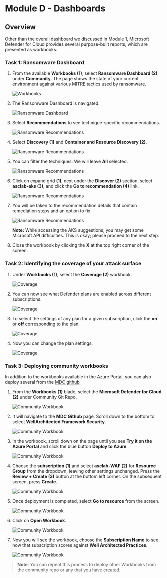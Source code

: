 # Module D - Dashboards

## Overview

Other than the overall dashboard we discussed in Module 1, Microsoft Defender for Cloud provides several purpose-built reports, which are presented as workbooks.

### Task 1: Ransomware Dashboard

1. From the available **Workbooks (1)**, select **Ransomware Dashboard (2)** under **Community**. The page shows the state of your current environment against various MITRE tactics used by ransomware.
   
   ![Workbooks](../images/M3-T1-S1.1.png)

2. The Ransomware Dashboard is navigated.
                                                                                                                     
   ![Ransomware Dashboard](../images/M3-T1-S1.png)

3. Select **Recommendations** to see technique-specific recommendations.

   ![Ransomware Recommendations](../images/M3-T1-S2.png)

4. Select **Discovery (1)** and **Container and Resource Discovery (2)**.

   ![Ransomware Recommendations](../images/M3-T1-S3.png)

5. You can filter the techniques. We will leave **All** selected.

   ![Ransomware Recommendations](../images/M3-T1-S4.png)

6. Click on expand grid **(1)**, next under the **Discover (2)** section, select **asclab-aks (3)**, and click the **Go to recommendation (4)** link.

    ![Ransomware Recommendations](../images/dfc7.png)

7. You will be taken to the recommendation details that contain remediation steps and an option to fix.

    ![Ransomware Recommendations](../images/M3-T1-S6.png)

   **Note:** While accessing the AKS suggestions, you may get some Microsoft API difficulties. This is okay; please proceed to the next step.

9. Close the workbook by clicking the **X** at the top right corner of the screen.


### Task 2: Identifying the coverage of your attack surface

1. Under **Workbooks (1)**, select the **Coverage (2)** workbook.

   ![Coverage](../images/M3-T2-S1.1.png)

2. You can now see what Defender plans are enabled across different subscriptions.

   ![Coverage](../images/M3-T2-S2.1.png)

3. To select the settings of any plan for a given subscription, click the **on** or **off** corresponding to the plan.

   ![Coverage](../images/M3-T2-S3.png)

4. Now you can change the plan settings.

    ![Coverage](../images/defender1.png)


### Task 3: Deploying community workbooks

In addition to the workbooks available in the Azure Portal, you can also deploy several from the [MDC github](https://github.com/Azure/Microsoft-Defender-for-Cloud/tree/main/Workbooks)

1. From the **Workbooks (1)** blade, select the **Microsoft Defender for Cloud (2)** under Community Git Repo.

   ![Community Workbook](../images/M3-T3-S1.png)

2. It will navigate to the **MDC Github** page. Scroll down to the bottom to select **WellArchitected Framework Security**.

   ![Community Workbook](../images/M3-T3-S2.png)

3. In the workbook, scroll down on the page until you see **Try it on the Azure Portal** and click the blue button **Deploy to Azure**.

   ![Community Workbook](../images/M3-T3-S3.png)

4. Choose the **subscription (1)** and select **asclab-WAF (2)** for **Resource Group** from the dropdown, leaving other settings unchanged. Press the **Review + Create (3)** button at the bottom left corner. On the subsequent screen, press **Create**.

   ![Community Workbook](../images/M3-T3-S4.png)

5. Once deployment is completed, select **Go to resource** from the screen.

   ![Community Workbook](../images/M3-T3-S5.png)

6. Click on **Open Workbook**.
   
   ![Community Workbook](../images/M3-T3-S6.png)

7. Now you will see the workbook, choose the **Subscription Name** to see how that subscription scores against **Well Architected Practices**.

    ![Community Workbook](../images/M3-T3-S7-1.png)


>**Note**: You can repeat this process to deploy other Workbooks from the community repo or any that you have created.
